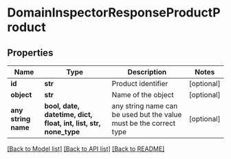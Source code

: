 # DomainInspectorResponseProductProduct


## Properties
Name | Type | Description | Notes
------------ | ------------- | ------------- | -------------
**id** | **str** | Product identifier | [optional] 
**object** | **str** | Name of the object | [optional] 
**any string name** | **bool, date, datetime, dict, float, int, list, str, none_type** | any string name can be used but the value must be the correct type | [optional]

[[Back to Model list]](../README.md#documentation-for-models) [[Back to API list]](../README.md#documentation-for-api-endpoints) [[Back to README]](../README.md)


